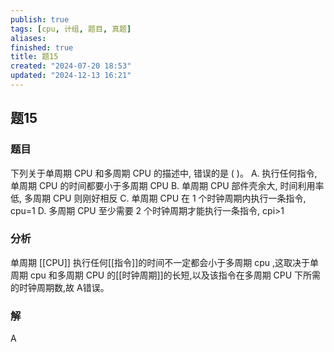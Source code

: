 ```yaml
---
publish: true
tags: [cpu, 计组, 题目, 真题]
aliases: 
finished: true
title: 题15
created: "2024-07-20 18:53"
updated: "2024-12-13 16:21"
---
```

## 题15
### 题目
下列关于单周期 CPU 和多周期 CPU 的描述中, 错误的是 ( )。
A. 执行任何指令, 单周期 CPU 的时间都要小于多周期 CPU
B. 单周期 CPU 部件壳余大, 时间利用率低, 多周期 CPU 则刚好相反
C. 单周期 CPU 在 $1$ 个时钟周期内执行一条指令, cpu=1
D. 多周期 CPU 至少需要 $2$ 个时钟周期才能执行一条指令, cpi>1
### 分析
单周期 [[CPU]] 执行任何[[指令]]的时间不一定都会小于多周期 cpu ,这取决于单周期 cpu 和多周期 CPU 的[[时钟周期]]的长短,以及该指令在多周期 CPU 下所需的时钟周期数,故 A错误。
### 解
A